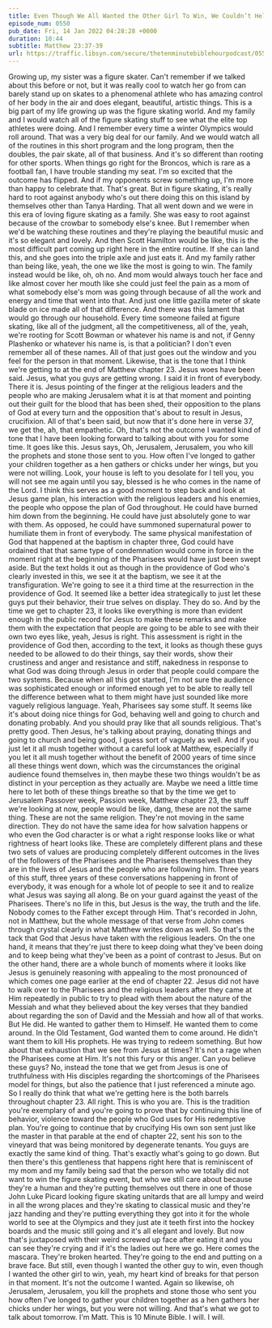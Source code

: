 ```yaml
---
title: Even Though We All Wanted the Other Girl To Win, We Couldn’t Help but Be Sad When Her Rivals Fell on Their Faces
episode_num: 0550
pub_date: Fri, 14 Jan 2022 04:28:28 +0000
duration: 10:44
subtitle: Matthew 23:37-39
url: https://traffic.libsyn.com/secure/thetenminutebiblehourpodcast/0550_-_Even_Though_We_All_Wanted_the_Other_Girl_To_Win_We_Couldnt_Help_but_Be_Sad_When_Her_Rivals_Fell_on_Their_Faces.mp3
---
```


 Growing up, my sister was a figure skater. Can't remember if we talked about this before or not, but it was really cool to watch her go from can barely stand up on skates to a phenomenal athlete who has amazing control of her body in the air and does elegant, beautiful, artistic things. This is a big part of my life growing up was the figure skating world. And my family and I would watch all of the figure skating stuff to see what the elite top athletes were doing. And I remember every time a winter Olympics would roll around. That was a very big deal for our family. And we would watch all of the routines in this short program and the long program, then the doubles, the pair skate, all of that business. And it's so different than rooting for other sports. When things go right for the Broncos, which is rare as a football fan, I have trouble standing my seat. I'm so excited that the outcome has flipped. And if my opponents screw something up, I'm more than happy to celebrate that. That's great. But in figure skating, it's really hard to root against anybody who's out there doing this on this island by themselves other than Tanya Harding. That all went down and we were in this era of loving figure skating as a family. She was easy to root against because of the crowbar to somebody else's knee. But I remember when we'd be watching these routines and they're playing the beautiful music and it's so elegant and lovely. And then Scott Hamilton would be like, this is the most difficult part coming up right here in the entire routine. If she can land this, and she goes into the triple axle and just eats it. And my family rather than being like, yeah, the one we like the most is going to win. The family instead would be like, oh, oh no. And mom would always touch her face and like almost cover her mouth like she could just feel the pain as a mom of what somebody else's mom was going through because of all the work and energy and time that went into that. And just one little gazilla meter of skate blade on ice made all of that difference. And there was this lament that would go through our household. Every time someone failed at figure skating, like all of the judgment, all the competitiveness, all of the, yeah, we're rooting for Scott Bowman or whatever his name is and not, if Genny Plashenko or whatever his name is, is that a politician? I don't even remember all of these names. All of that just goes out the window and you feel for the person in that moment. Likewise, that is the tone that I think we're getting to at the end of Matthew chapter 23. Jesus woes have been said. Jesus, what you guys are getting wrong. I said it in front of everybody. There it is. Jesus pointing of the finger at the religious leaders and the people who are making Jerusalem what it is at that moment and pointing out their guilt for the blood that has been shed, their opposition to the plans of God at every turn and the opposition that's about to result in Jesus, crucifixion. All of that's been said, but now that it's done here in verse 37, we get the, ah, that empathetic. Oh, that's not the outcome I wanted kind of tone that I have been looking forward to talking about with you for some time. It goes like this. Jesus says, Oh, Jerusalem, Jerusalem, you who kill the prophets and stone those sent to you. How often I've longed to gather your children together as a hen gathers or chicks under her wings, but you were not willing. Look, your house is left to you desolate for I tell you, you will not see me again until you say, blessed is he who comes in the name of the Lord. I think this serves as a good moment to step back and look at Jesus game plan, his interaction with the religious leaders and his enemies, the people who oppose the plan of God throughout. He could have burned him down from the beginning. He could have just absolutely gone to war with them. As opposed, he could have summoned supernatural power to humiliate them in front of everybody. The same physical manifestation of God that happened at the baptism in chapter three, God could have ordained that that same type of condemnation would come in force in the moment right at the beginning of the Pharisees would have just been swept aside. But the text holds it out as though in the providence of God who's clearly invested in this, we see it at the baptism, we see it at the transfiguration. We're going to see it a third time at the resurrection in the providence of God. It seemed like a better idea strategically to just let these guys put their behavior, their true selves on display. They do so. And by the time we get to chapter 23, it looks like everything is more than evident enough in the public record for Jesus to make these remarks and make them with the expectation that people are going to be able to see with their own two eyes like, yeah, Jesus is right. This assessment is right in the providence of God then, according to the text, it looks as though these guys needed to be allowed to do their things, say their words, show their crustiness and anger and resistance and stiff, nakedness in response to what God was doing through Jesus in order that people could compare the two systems. Because when all this got started, I'm not sure the audience was sophisticated enough or informed enough yet to be able to really tell the difference between what to them might have just sounded like more vaguely religious language. Yeah, Pharisees say some stuff. It seems like it's about doing nice things for God, behaving well and going to church and donating probably. And you should pray like that all sounds religious. That's pretty good. Then Jesus, he's talking about praying, donating things and going to church and being good, I guess sort of vaguely as well. And if you just let it all mush together without a careful look at Matthew, especially if you let it all mush together without the benefit of 2000 years of time since all these things went down, which was the circumstances the original audience found themselves in, then maybe these two things wouldn't be as distinct in your perception as they actually are. Maybe we need a little time here to let both of these things breathe so that by the time we get to Jerusalem Passover week, Passion week, Matthew chapter 23, the stuff we're looking at now, people would be like, dang, these are not the same thing. These are not the same religion. They're not moving in the same direction. They do not have the same idea for how salvation happens or who even the God character is or what a right response looks like or what rightness of heart looks like. These are completely different plans and these two sets of values are producing completely different outcomes in the lives of the followers of the Pharisees and the Pharisees themselves than they are in the lives of Jesus and the people who are following him. Three years of this stuff, three years of these conversations happening in front of everybody, it was enough for a whole lot of people to see it and to realize what Jesus was saying all along. Be on your guard against the yeast of the Pharisees. There's no life in this, but Jesus is the way, the truth and the life. Nobody comes to the Father except through Him. That's recorded in John, not in Matthew, but the whole message of that verse from John comes through crystal clearly in what Matthew writes down as well. So that's the tack that God that Jesus have taken with the religious leaders. On the one hand, it means that they're just there to keep doing what they've been doing and to keep being what they've been as a point of contrast to Jesus. But on the other hand, there are a whole bunch of moments where it looks like Jesus is genuinely reasoning with appealing to the most pronounced of which comes one page earlier at the end of chapter 22. Jesus did not have to walk over to the Pharisees and the religious leaders after they came at Him repeatedly in public to try to plead with them about the nature of the Messiah and what they believed about the key verses that they bandied about regarding the son of David and the Messiah and how all of that works. But He did. He wanted to gather them to Himself. He wanted them to come around. In the Old Testament, God wanted them to come around. He didn't want them to kill His prophets. He was trying to redeem something. But how about that exhaustion that we see from Jesus at times? It's not a rage when the Pharisees come at Him. It's not this fury or this anger. Can you believe these guys? No, instead the tone that we get from Jesus is one of truthfulness with His disciples regarding the shortcomings of the Pharisees model for things, but also the patience that I just referenced a minute ago. So I really do think that what we're getting here is the both barrels throughout chapter 23. All right. This is who you are. This is the tradition you're exemplary of and you're going to prove that by continuing this line of behavior, violence toward the people who God uses for His redemptive plan. You're going to continue that by crucifying His own son sent just like the master in that parable at the end of chapter 22, sent his son to the vineyard that was being monitored by degenerate tenants. You guys are exactly the same kind of thing. That's exactly what's going to go down. But then there's this gentleness that happens right here that is reminiscent of my mom and my family being sad that the person who we totally did not want to win the figure skating event, but who we still care about because they're a human and they're putting themselves out there in one of those John Luke Picard looking figure skating unitards that are all lumpy and weird in all the wrong places and they're skating to classical music and they're jazz handing and they're putting everything they got into it for the whole world to see at the Olympics and they just ate it teeth first into the hockey boards and the music still going and it's all elegant and lovely. But now that's juxtaposed with their weird screwed up face after eating it and you can see they're crying and if it's the ladies out here we go. Here comes the mascara. They're broken hearted. They're going to the end and putting on a brave face. But still, even though I wanted the other guy to win, even though I wanted the other girl to win, yeah, my heart kind of breaks for that person in that moment. It's not the outcome I wanted. Again so likewise, oh Jerusalem, Jerusalem, you kill the prophets and stone those who sent you how often I've longed to gather your children together as a hen gathers her chicks under her wings, but you were not willing. And that's what we got to talk about tomorrow. I'm Matt. This is 10 Minute Bible. I will. I will.